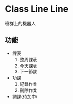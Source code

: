 # Class Line Line

班群上的機器人

## 功能

- 課表
    1. 整周課表
    2. 今天課表
    3. 下一節課
- 功課
    1. 紀錄作業
    2. 刪除作業
- 調課(待加中)
